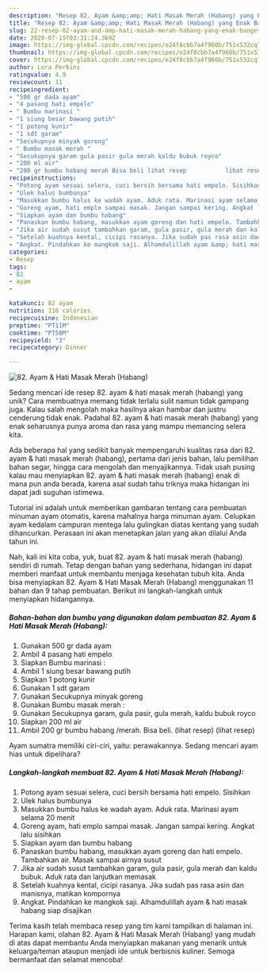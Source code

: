 ```yaml
---
description: "Resep 82. Ayam &amp;amp; Hati Masak Merah (Habang) yang Enak Banget"
title: "Resep 82. Ayam &amp;amp; Hati Masak Merah (Habang) yang Enak Banget"
slug: 22-resep-82-ayam-and-amp-hati-masak-merah-habang-yang-enak-banget
date: 2020-07-15T03:31:24.369Z
image: https://img-global.cpcdn.com/recipes/e24f8cbb7a4f960b/751x532cq70/82-ayam-hati-masak-merah-habang-foto-resep-utama.jpg
thumbnail: https://img-global.cpcdn.com/recipes/e24f8cbb7a4f960b/751x532cq70/82-ayam-hati-masak-merah-habang-foto-resep-utama.jpg
cover: https://img-global.cpcdn.com/recipes/e24f8cbb7a4f960b/751x532cq70/82-ayam-hati-masak-merah-habang-foto-resep-utama.jpg
author: Lora Perkins
ratingvalue: 4.9
reviewcount: 11
recipeingredient:
- "500 gr dada ayam"
- "4 pasang hati empelo"
- " Bumbu marinasi "
- "1 siung besar bawang putih"
- "1 potong kunir"
- "1 sdt garam"
- "Secukupnya minyak goreng"
- " Bumbu masak merah "
- "Secukupnya garam gula pasir gula merah kaldu bubuk royco"
- "200 ml air"
- "200 gr bumbu habang merah Bisa beli lihat resep           lihat resep"
recipeinstructions:
- "Potong ayam sesuai selera, cuci bersih bersama hati empelo. Sisihkan"
- "Ulek halus bumbunya"
- "Masukkan bumbu halus ke wadah ayam. Aduk rata. Marinasi ayam selama 20 menit"
- "Goreng ayam, hati emplo sampai masak. Jangan sampai kering. Angkat lalu sisihkan"
- "Siapkan ayam dan bumbu habang"
- "Panaskan bumbu habang, masukkan ayam goreng dan hati empelo. Tambahkan air. Masak sampai airnya susut"
- "Jika air sudah susut tambahkan garam, gula pasir, gula merah dan kaldu bubuk. Aduk rata dan lanjutkan memasak"
- "Setelah kuahnya kental, cicipi rasanya. Jika sudah pas rasa asin dan manisnya, matikan kompornya"
- "Angkat. Pindahkan ke mangkok saji. Alhamdulillah ayam &amp; hati masak habang siap disajikan"
categories:
- Resep
tags:
- 82
- ayam
- 

katakunci: 82 ayam  
nutrition: 116 calories
recipecuisine: Indonesian
preptime: "PT11M"
cooktime: "PT58M"
recipeyield: "3"
recipecategory: Dinner

---
```



![82. Ayam &amp; Hati Masak Merah (Habang)](https://img-global.cpcdn.com/recipes/e24f8cbb7a4f960b/751x532cq70/82-ayam-hati-masak-merah-habang-foto-resep-utama.jpg)

Sedang mencari ide resep 82. ayam &amp; hati masak merah (habang) yang unik? Cara membuatnya memang tidak terlalu sulit namun tidak gampang juga. Kalau salah mengolah maka hasilnya akan hambar dan justru cenderung tidak enak. Padahal 82. ayam &amp; hati masak merah (habang) yang enak seharusnya punya aroma dan rasa yang mampu memancing selera kita.

Ada beberapa hal yang sedikit banyak mempengaruhi kualitas rasa dari 82. ayam &amp; hati masak merah (habang), pertama dari jenis bahan, lalu pemilihan bahan segar, hingga cara mengolah dan menyajikannya. Tidak usah pusing kalau mau menyiapkan 82. ayam &amp; hati masak merah (habang) enak di mana pun anda berada, karena asal sudah tahu triknya maka hidangan ini dapat jadi suguhan istimewa.

Tutorial ini adalah untuk memberikan gambaran tentang cara pembuatan minuman ayam otomatis, karena mahalnya harga minuman ayam. Celupkan ayam kedalam campuran mentega lalu gulingkan diatas kentang yang sudah dihancurkan. Perasaan ini akan menetapkan jalan yang akan dilalui Anda tahun ini.


Nah, kali ini kita coba, yuk, buat 82. ayam &amp; hati masak merah (habang) sendiri di rumah. Tetap dengan bahan yang sederhana, hidangan ini dapat memberi manfaat untuk membantu menjaga kesehatan tubuh kita. Anda bisa menyiapkan 82. Ayam &amp; Hati Masak Merah (Habang) menggunakan 11 bahan dan 9 tahap pembuatan. Berikut ini langkah-langkah untuk menyiapkan hidangannya.

<!--inarticleads1-->

##### Bahan-bahan dan bumbu yang digunakan dalam pembuatan 82. Ayam &amp; Hati Masak Merah (Habang):

1. Gunakan 500 gr dada ayam
1. Ambil 4 pasang hati empelo
1. Siapkan  Bumbu marinasi :
1. Ambil 1 siung besar bawang putih
1. Siapkan 1 potong kunir
1. Gunakan 1 sdt garam
1. Gunakan Secukupnya minyak goreng
1. Gunakan  Bumbu masak merah :
1. Gunakan Secukupnya garam, gula pasir, gula merah, kaldu bubuk royco
1. Siapkan 200 ml air
1. Ambil 200 gr bumbu habang /merah. Bisa beli. (lihat resep)           (lihat resep)


Ayam sumatra memiliki ciri-ciri, yaitu: perawakannya. Sedang mencari ayam hias untuk dipelihara? 

<!--inarticleads2-->

##### Langkah-langkah membuat 82. Ayam &amp; Hati Masak Merah (Habang):

1. Potong ayam sesuai selera, cuci bersih bersama hati empelo. Sisihkan
1. Ulek halus bumbunya
1. Masukkan bumbu halus ke wadah ayam. Aduk rata. Marinasi ayam selama 20 menit
1. Goreng ayam, hati emplo sampai masak. Jangan sampai kering. Angkat lalu sisihkan
1. Siapkan ayam dan bumbu habang
1. Panaskan bumbu habang, masukkan ayam goreng dan hati empelo. Tambahkan air. Masak sampai airnya susut
1. Jika air sudah susut tambahkan garam, gula pasir, gula merah dan kaldu bubuk. Aduk rata dan lanjutkan memasak
1. Setelah kuahnya kental, cicipi rasanya. Jika sudah pas rasa asin dan manisnya, matikan kompornya
1. Angkat. Pindahkan ke mangkok saji. Alhamdulillah ayam &amp; hati masak habang siap disajikan




Terima kasih telah membaca resep yang tim kami tampilkan di halaman ini. Harapan kami, olahan 82. Ayam &amp; Hati Masak Merah (Habang) yang mudah di atas dapat membantu Anda menyiapkan makanan yang menarik untuk keluarga/teman ataupun menjadi ide untuk berbisnis kuliner. Semoga bermanfaat dan selamat mencoba!
